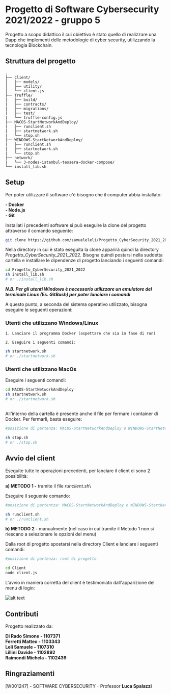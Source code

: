 
# Progetto di Software Cybersecurity 2021/2022 - gruppo 5
Progetto a scopo didattico il cui obiettivo è stato quello di realizzare una Dapp che implementi delle metodologie di cyber security, utilizzando la tecnologia Blockchain.

## Struttura del progetto

```
.
├── Client/
│   ├── models/
│   ├── utility/
│   └── client.js
├── Truffle/
|   ├── build/
|   ├── contracts/
|   ├── migrations/
|   ├── test/
|   └── truffle-config.js
├── MACOS-StartNetworkAndDeploy/
|   ├── runclient.sh
|   ├── startnetwork.sh
|   └── stop.sh
├── WINDOWS-StartNetworkAndDeploy/
|   ├── runclient.sh
|   ├── startnetwork.sh
|   └── stop.sh
├── network/
|   └── 3-nodes-istanbul-tessera-docker-compose/
└── install_lib.sh
```


## Setup

Per poter utilizzare il software c'è bisogno che il computer abbia installato:

**- Docker** \
**- Node.js** \
**- Git**

Installati i precedenti software si può eseguire la clone del progetto attraverso il comando seguente:

```bash
git clone https://github.com/samueleleli/Progetto_CyberSecurity_2021_2022.git
```
Nella directory in cui è stato eseguita la clone apparirà quindi la directory *Progetto_CyberSecurity_2021_2022*. Bisogna quindi postarsi nella suddetta cartella e installare le dipendenze di progetto lanciando i seguenti comandi:

```bash
cd Progetto_CyberSecurity_2021_2022 
sh install_lib.sh 
# or ./install_lib.sh
```
***N.B. Per gli utenti Windows è necessario utilizzare un emulatore del terminale Linux (Es. GitBash) per poter lanciare i comandi***

A questo punto, a seconda del sistema operativo utilizzato, bisogna eseguire le seguenti operazioni:

### Utenti che utilizzano Windows/Linux

    1. Lanciare il programma Docker (aspettare che sia in fase di run)

    2. Eseguire i seguenti comandi:
    
```bash
sh startnetwork.sh
# or ./startnetwork.sh
``` 


 ### Utenti che utilizzano MacOs
 Eseguire i seguenti comandi:
    
```bash
cd MACOS-StartNetworkAndDeploy
sh startnetwork.sh
# or ./startnetwork.sh
```
## 

All'interno della cartella è presente anche il file per fermare i container di Docker.
Per fermarli, basta eseguire:

```bash
#posizione di partenza: MACOS-StartNetworkAndDeploy o WINDOWS-StartNetworkAndDeploy

sh stop.sh
# or ./stop.sh
```
## Avvio del client

Eseguite tutte le operazioni precedenti, per lanciare il client ci sono 2 possibilità:

**a) METODO 1 -** tramite il file *runclient.sh*\

Eseguire il seguente comando:

```bash
#posizione di partentza: MACOS-StartNetworkAndDeploy o WINDOWS-StartNetworkAndDeploy

sh runclient.sh
# or ./runclient.sh
```

**b) METODO 2 -** manualmente (nel caso in cui tramite il Metodo 1 non si riescano a selezionare le opzioni del menu) 

Dalla root di progetto spostarsi nella directory Client e lanciare i seguenti comandi:

```bash
#posizione di partenza: root di progetto

cd Client
node client.js
```

L'avvio in maniera corretta del client è testimoniato dall'apparizione del menu di login:

![alt text](https://drive.google.com/file/d/1DkSIncirw6bp6Nl4Khbmewczd-xpsDUv/view)



## Contributi
Progetto realizzato da:

**Di Rado Simone - 1107371** \
**Ferretti Matteo - 1103343** \
**Leli Samuele - 1107310**\
**Lillini Davide - 1102892** \
**Raimondi Michela - 1102439**

## Ringraziamenti

[W001247] - SOFTWARE CYBERSECURITY - Professor **Luca Spalazzi**
